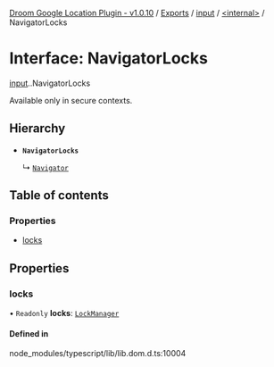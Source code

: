 [Droom Google Location Plugin - v1.0.10](../README.md) / [Exports](../modules.md) / [input](../modules/input.md) / [<internal\>](../modules/input._internal_.md) / NavigatorLocks

# Interface: NavigatorLocks

[input](../modules/input.md).[<internal>](../modules/input._internal_.md).NavigatorLocks

Available only in secure contexts.

## Hierarchy

- **`NavigatorLocks`**

  ↳ [`Navigator`](input._internal_.Navigator.md)

## Table of contents

### Properties

- [locks](input._internal_.NavigatorLocks.md#locks)

## Properties

### locks

• `Readonly` **locks**: [`LockManager`](../modules/input._internal_.md#lockmanager)

#### Defined in

node_modules/typescript/lib/lib.dom.d.ts:10004
